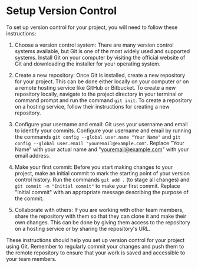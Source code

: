 # Setup Version Control

To set up version control for your project, you will need to follow these instructions:

1. Choose a version control system: There are many version control systems available, but Git is one of the most widely used and supported systems. Install Git on your computer by visiting the official website of Git and downloading the installer for your operating system.

2. Create a new repository: Once Git is installed, create a new repository for your project. This can be done either locally on your computer or on a remote hosting service like GitHub or Bitbucket. To create a new repository locally, navigate to the project directory in your terminal or command prompt and run the command `git init`. To create a repository on a hosting service, follow their instructions for creating a new repository.

3. Configure your username and email: Git uses your username and email to identify your commits. Configure your username and email by running the commands `git config --global user.name "Your Name"` and `git config --global user.email "youremail@example.com"`. Replace "Your Name" with your actual name and "youremail@example.com" with your email address.

4. Make your first commit: Before you start making changes to your project, make an initial commit to mark the starting point of your version control history. Run the commands `git add .` (to stage all changes) and `git commit -m "Initial commit"` to make your first commit. Replace "Initial commit" with an appropriate message describing the purpose of the commit.

5. Collaborate with others: If you are working with other team members, share the repository with them so that they can clone it and make their own changes. This can be done by giving them access to the repository on a hosting service or by sharing the repository's URL.

These instructions should help you set up version control for your project using Git. Remember to regularly commit your changes and push them to the remote repository to ensure that your work is saved and accessible to your team members.